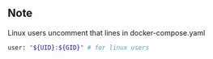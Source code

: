 ## Note
Linux users uncomment that lines in docker-compose.yaml
```sh
user: "${UID}:${GID}" # for linux users
```